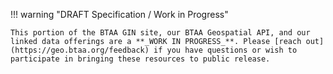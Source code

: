 !!! warning "DRAFT Specification / Work in Progress"

    This portion of the BTAA GIN site, our BTAA Geospatial API, and our linked data offerings are a **_WORK IN PROGRESS_**. Please [reach out](https://geo.btaa.org/feedback) if you have questions or wish to participate in bringing these resources to public release.